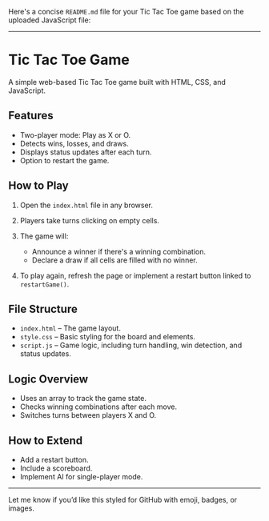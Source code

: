 Here's a concise `README.md` file for your Tic Tac Toe game based on the uploaded JavaScript file:

---

# Tic Tac Toe Game

A simple web-based Tic Tac Toe game built with HTML, CSS, and JavaScript.

## Features

* Two-player mode: Play as X or O.
* Detects wins, losses, and draws.
* Displays status updates after each turn.
* Option to restart the game.

## How to Play

1. Open the `index.html` file in any browser.
2. Players take turns clicking on empty cells.
3. The game will:

   * Announce a winner if there's a winning combination.
   * Declare a draw if all cells are filled with no winner.
4. To play again, refresh the page or implement a restart button linked to `restartGame()`.

## File Structure

* `index.html` – The game layout.
* `style.css` – Basic styling for the board and elements.
* `script.js` – Game logic, including turn handling, win detection, and status updates.

## Logic Overview

* Uses an array to track the game state.
* Checks winning combinations after each move.
* Switches turns between players X and O.

## How to Extend

* Add a restart button.
* Include a scoreboard.
* Implement AI for single-player mode.

---

Let me know if you’d like this styled for GitHub with emoji, badges, or images.

